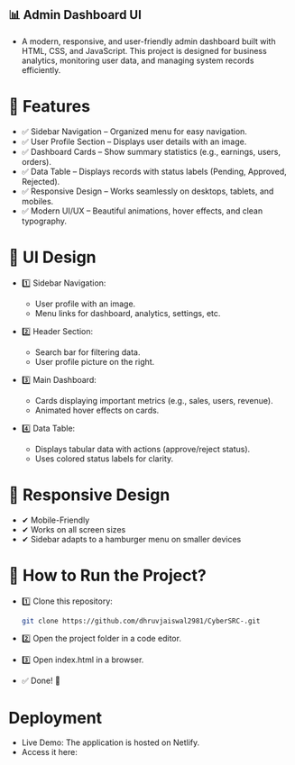 ## 📊 Admin Dashboard UI
- A modern, responsive, and user-friendly admin dashboard built with HTML, CSS, and JavaScript. This project is designed for business analytics, monitoring user data, and managing system records efficiently.

# 🚀 Features
- ✅ Sidebar Navigation – Organized menu for easy navigation.
- ✅ User Profile Section – Displays user details with an image.
- ✅ Dashboard Cards – Show summary statistics (e.g., earnings, users, orders).
- ✅ Data Table – Displays records with status labels (Pending, Approved, Rejected).
- ✅ Responsive Design – Works seamlessly on desktops, tablets, and mobiles.
- ✅ Modern UI/UX – Beautiful animations, hover effects, and clean typography.

# 🎨 UI Design

- 1️⃣ Sidebar Navigation:
    - User profile with an image.
    - Menu links for dashboard, analytics, settings, etc.

- 2️⃣ Header Section:
    - Search bar for filtering data.
    - User profile picture on the right.

- 3️⃣ Main Dashboard:
    - Cards displaying important metrics (e.g., sales, users, revenue).
    - Animated hover effects on cards.

- 4️⃣ Data Table:
    - Displays tabular data with actions (approve/reject status).
    - Uses colored status labels for clarity.

# 📱 Responsive Design
- ✔ Mobile-Friendly
- ✔ Works on all screen sizes
- ✔ Sidebar adapts to a hamburger menu on smaller devices

# 📌 How to Run the Project?
- 1️⃣ Clone this repository:

    ```bash
    git clone https://github.com/dhruvjaiswal2981/CyberSRC-.git

- 2️⃣ Open the project folder in a code editor.
- 3️⃣ Open index.html in a browser.
- ✅ Done! 🎉

# Deployment

- Live Demo: The application is hosted on Netlify.
- Access it here: 